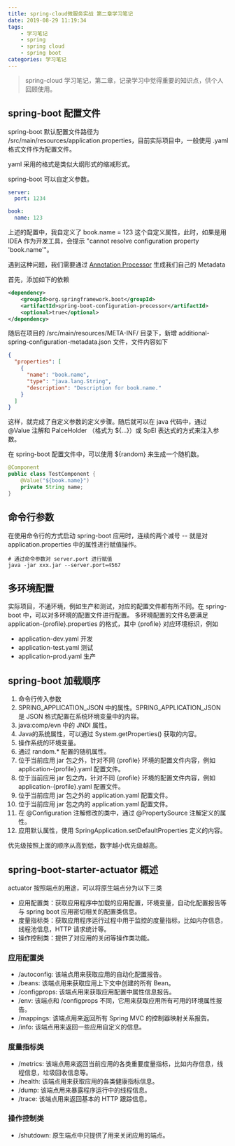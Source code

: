 ```yaml
---
title: spring-cloud微服务实战 第二章学习笔记
date: 2019-08-29 11:19:34
tags:
    - 学习笔记
    - spring 
    - spring cloud
    - spring boot
categories: 学习笔记
---
```


> spring-cloud 学习笔记，第二章，记录学习中觉得重要的知识点，供个人回顾使用。

<!-- more -->

## spring-boot 配置文件

spring-boot 默认配置文件路径为 /src/main/resources/application.properties，目前实际项目中，一般使用 .yaml 格式文件作为配置文件。

yaml 采用的格式是类似大纲形式的缩减形式。

spring-boot 可以自定义参数。

```yaml
server:
  port: 1234

book:
  name: 123
```

上述的配置中，我自定义了 book.name = 123 这个自定义属性，此时，如果是用 IDEA 作为开发工具，会提示 "cannot  resolve configuration property 'book.name'"。

遇到这种问题，我们需要通过 [Annotation Processor][annotation-processor] 生成我们自己的 Metadata 

首先，添加如下的依赖

```xml
<dependency>
    <groupId>org.springframework.boot</groupId>
    <artifactId>spring-boot-configuration-processor</artifactId>
    <optional>true</optional>
</dependency>
```

随后在项目的 /src/main/resources/META-INF/ 目录下，新增 additional-spring-configuration-metadata.json 文件，文件内容如下

```json
{
  "properties": [
    {
      "name": "book.name",
      "type": "java.lang.String",
      "description": "Description for book.name."
    }
  ]
}
```

这样，就完成了自定义参数的定义步骤。随后就可以在 java 代码中，通过 @Value 注解和 PalceHolder （格式为 ${...}）或 SpEl 表达式的方式来注入参数。

在 spring-boot 配置文件中，可以使用 ${random} 来生成一个随机数。

```java
@Component
public class TestComponent {
    @Value("${book.name}")
    private String name;
}
```

## 命令行参数

在使用命令行的方式启动 spring-boot 应用时，连续的两个减号 -- 就是对 application.properties 中的属性进行赋值操作。

```shell
# 通过命令参数对 server.port 进行赋值
java -jar xxx.jar --server.port=4567
```

## 多环境配置

实际项目，不通环境，例如生产和测试，对应的配置文件都有所不同。在 spring-boot 中，可以对多环境的配置文件进行配置。
多环境配置的文件名要满足 application-{profile}.properties 的格式，其中 {profile} 对应环境标识，例如

- application-dev.yaml 开发
- application-test.yaml 测试
- application-prod.yaml 生产

## spring-boot 加载顺序

1. 命令行传入参数
2. SPRING_APPLICATION_JSON 中的属性。SPRING_APPLICATION_JSON 是 JSON 格式配置在系统环境变量中的内容。
3. java:comp/evn 中的 JNDI 属性。
4. Java的系统属性，可以通过 System.getProperties() 获取的内容。
5. 操作系统的环境变量。
6. 通过 random.* 配置的随机属性。
7. 位于当前应用 jar 包之外，针对不同 {profile} 环境的配置文件内容，例如 application-{profile}.yaml 配置文件。
8. 位于当前应用 jar 包之内，针对不同 {profile} 环境的配置文件内容，例如 application-{profile}.yaml 配置文件。
9. 位于当前应用 jar 包之外的 application.yaml 配置文件。
10. 位于当前应用 jar 包之内的 application.yaml 配置文件。
11. 在 @Configuration 注解修改的类中，通过 @PropertySource 注解定义的属性。
12. 应用默认属性，使用 SpringApplication.setDefaultProperties 定义的内容。

优先级按照上面的顺序从高到低，数字越小优先级越高。

## spring-boot-starter-actuator 概述

actuator 按照端点的用途，可以将原生端点分为以下三类

- 应用配置类：获取应用程序中加载的应用配置，环境变量，自动化配置报告等与 spring boot 应用密切相关的配置类信息。
- 度量指标类：获取应用程序运行过程中用于监控的度量指标，比如内存信息，线程池信息，HTTP 请求统计等。
- 操作控制类：提供了对应用的关闭等操作类功能。

### 应用配置类

- /autoconfig: 该端点用来获取应用的自动化配置报告。
- /beans: 该端点用来获取应用上下文中创建的所有 Bean。
- /configprops: 该端点用来获取应用配置中属性信息报告。
- /env: 该端点和 /configprops 不同，它用来获取应用所有可用的环境属性报告。
- /mappings: 该端点用来返回所有 Spring MVC 的控制器映射关系报告。
- /info: 该端点用来返回一些应用自定义的信息。

### 度量指标类

- /metrics: 该端点用来返回当前应用的各类重要度量指标，比如内存信息，线程信息，垃圾回收信息等。
- /health: 该端点用来获取应用的各类健康指标信息。
- /dump: 该端点用来暴露程序运行中的线程信息。
- /trace: 该端点用来返回基本的 HTTP 跟踪信息。

### 操作控制类

- /shutdown: 原生端点中只提供了用来关闭应用的端点。

[annotation-processor]: https://docs.spring.io/spring-boot/docs/2.1.7.RELEASE/reference/html/configuration-metadata.html#configuration-metadata-annotation-processor
